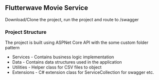 ## Flutterwave Movie Service

Download/Clone the project, run the project and route to /swagger

### Project Structure
The project is built using ASPNet Core API with the some custom folder pattern
  - Services - Contains business logic implementation
  - Data - Contains data structures used in the application
  - Utilities - Helper class for CSV files to object
  - Extensions - C# extension class for ServiceCollection for swagger etc.
